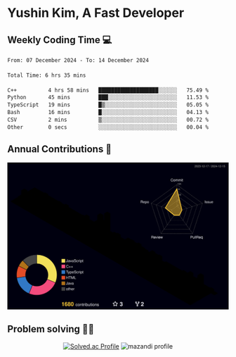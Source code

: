 # Yushin Kim, A Fast Developer

## Weekly Coding Time 💻

<!--START_SECTION:waka-->

```txt
From: 07 December 2024 - To: 14 December 2024

Total Time: 6 hrs 35 mins

C++          4 hrs 58 mins   ███████████████████░░░░░░   75.49 %
Python       45 mins         ███░░░░░░░░░░░░░░░░░░░░░░   11.53 %
TypeScript   19 mins         █▒░░░░░░░░░░░░░░░░░░░░░░░   05.05 %
Bash         16 mins         █░░░░░░░░░░░░░░░░░░░░░░░░   04.13 %
CSV          2 mins          ▒░░░░░░░░░░░░░░░░░░░░░░░░   00.72 %
Other        0 secs          ░░░░░░░░░░░░░░░░░░░░░░░░░   00.04 %
```

<!--END_SECTION:waka-->

## Annual Contributions 🏃

![](./profile-3d-contrib/profile-night-rainbow.svg)

## Problem solving 👨‍💻

<div align="center">

[![Solved.ac Profile](http://mazassumnida.wtf/api/v2/generate_badge?boj=kys010306)](https://solved.ac/kys010306)
![mazandi profile](http://mazandi.herokuapp.com/api?handle=kys010306&theme=dark)

</div>
